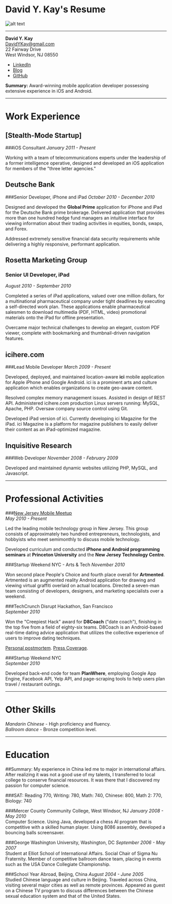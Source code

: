# David Y. Kay's Resume

![alt text]( http://0.gravatar.com/avatar/30d6fbf81284ac9005e8e9ccc7ecfb1e?size=420 "David Y. Kay")

* * * * * * * * * * * * * * * * * *

__David Y. Kay__  
DavidYKay@gmail.com  
22 Fairway Drive  
West Windsor, NJ 08550  

* [LinkedIn](http://linkedin.com/in/DavidYKay)  
* [Blog](http://blog.davidykay.com)  
* [GitHub](http://github.com/DavidYKay)  

__Summary:__  Award-winning mobile application developer possessing extensive experience in iOS and Android. 

* * * * * * * * * * * * * * * * * *
# Work Experience

## [Stealth-Mode Startup]
###iOS Consultant
_January 2011 - Present_  

Working with a team of telecommunications experts under the leadership of a former intelligence operative, designed and developed an iOS application for members of the "three letter agencies."

## Deutsche Bank 
###Senior Developer, iPhone and iPad
_October 2010 - December 2010_  

Designed and developed the __Global Prime__ application for iPhone and iPad for the Deutsche Bank prime brokerage. Delivered application that provides more than one hundred hedge fund managers an intuitive interface for viewing information about their trading activities in equities, bonds, swaps, and Forex. 

Addressed extremely sensitive financial data security requirements while delivering a highly responsive, performant application.

## Rosetta Marketing Group 
### Senior UI Developer, iPad
_August 2010 - September 2010_  
  
Completed a series of iPad applications, valued over one million dollars, for a multinational pharmaceutical company under tight deadlines by executing a self-directed work plan. These applications enable pharmaceutical salesmen to download multimedia (PDF, HTML, video) promotional materials onto the iPad for offline presentation.  

Overcame major technical challenges to develop an elegant, custom PDF viewer, complete with bookmarking and thumbnail-driven navigation features. 

## icihere.com 
###Lead Mobile Developer
_March 2009 - Present_  

Developed, deployed, and maintained location-aware __ici__ mobile application for Apple iPhone and Google Android. ici is a prominent arts and culture application which enables organizations to create geo-aware content.

Resolved complex memory management issues. Assisted in design of REST API. Administered icihere.com production Linux servers running: MySQL, Apache, PHP. Oversaw company source control using Git.  
  
Developed iPad version of ici. Currently developing ici Magazine for the iPad. ici Magazine is a platform for magazine publishers to easily deliver their content as an iPad-optimized magazine.
  
## Inquisitive Research 
###Web Developer
_November 2008 - February 2009_  
  
Developed and maintained dynamic websites utilizing PHP, MySQL, and Javascript.

* * * * * * * * * * * * * * * * * *
# Professional Activities  

###[New Jersey Mobile Meetup](http://meetup.com/njmobile/)  
_May 2010 - Present_  

Led the leading mobile technology group in New Jersey. This group consists of approximately two hundred entrepreneurs, technologists, and hobbyists who meet semimonthly to discuss mobile technology.  
  
Developed curriculum and conducted __iPhone and Android programming seminars__ at __Princeton University__ and the __New Jersey Technology Centre__.

###Startup Weekend NYC - Arts & Tech
_November 2010_  

Won second place People's Choice and fourth place overall for __Artmented__. Artmented is an augmented reality Android application for drawing and viewing virtual graffiti overlaid on actual locations. Directed a seven-man team consisting of developers, designers, and marketing specialists over a weekend.

###TechCrunch Disrupt Hackathon, San Francisco  
_September 2010_  

Won the "Creepiest Hack" award for __D8Coach__ ("date coach"), finishing in the top five from a field of eighty-six teams. D8Coach is an Android-based real-time dating advice application that utilizes the collective experience of users to improve dating techniques. 

[Personal postmortem](http://blog.davidykay.com/d8coach-hackaton-wrap-up).  [Press Coverage](http://techcrunch.com/2010/09/26/techcrunch-disrupt-hackathon-winner/).  

###Startup Weekend NYC  
_September 2010_  

Developed back-end code for team __PlanWhere__, employing Google App Engine, Facebook API, Yelp API, and page-scraping tools to help users plan travel / restaurant outings.

* * * * * * * * * * * * * * * * * *
# Other Skills

_Mandarin Chinese_ - High proficiency and fluency.  
_Ballroom dance_ - Bronze competition level.  

* * * * * * * * * * * * * * * * * *
# Education

##Summary:
My experience in China led me to major in international affairs. After realizing it was not a good use of my talents, I transferred to local college to conserve financial resources. It was there that I discovered my passion for computer science.

###SAT:
Reading 770, Writing: 780, Math: 740, Chinese: 800, Math 2: 770, Biology: 740

###Mercer County Community College, West Windsor, NJ
_January 2008 - May 2010_  
Computer Science. Using Java, developed a chess AI program that is competitive with a skilled human player. Using 8086 assembly, developed a bouncing balls screensaver.

###George Washington University, Washington, DC
_September 2006 - May 2007_  
Student at Elliot School of International Affairs. Social Chair of Sigma Nu Fraternity. Member of competitive ballroom dance team, placing in events such as the USA Dance Collegiate Championship.

###School Year Abroad, Beijing, China
_August 2004 - June 2005_  
Studied Chinese language and culture in Beijing. Traveled across China, visiting several major cities as well as remote provinces. Appeared as guest on a Chinese TV program to discuss differences between the Chinese sexual education system and that of the United States.

